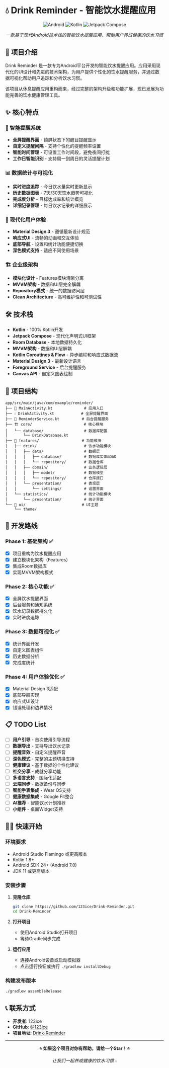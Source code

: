 # 💧 Drink Reminder - 智能饮水提醒应用

<div align="center">

![Android](https://img.shields.io/badge/Android-3DDC84?style=for-the-badge&logo=android&logoColor=white)
![Kotlin](https://img.shields.io/badge/kotlin-%237F52FF.svg?style=for-the-badge&logo=kotlin&logoColor=white)
![Jetpack Compose](https://img.shields.io/badge/Jetpack%20Compose-4285F4?style=for-the-badge&logo=jetpackcompose&logoColor=white)

*一款基于现代Android技术栈的智能饮水提醒应用，帮助用户养成健康的饮水习惯*

</div>

## 📱 项目介绍

Drink Reminder 是一款专为Android平台开发的智能饮水提醒应用。应用采用现代化的UI设计和先进的技术架构，为用户提供个性化的饮水提醒服务，并通过数据可视化帮助用户追踪和分析饮水习惯。

该项目从休息提醒应用重构而来，经过完整的架构升级和功能扩展，现已发展为功能完善的饮水健康管理工具。

## ✨ 核心特点

### 🎯 智能提醒系统
- **全屏提醒界面** - 锁屏状态下的醒目提醒显示
- **自定义提醒间隔** - 支持个性化的提醒频率设置
- **智能时间管理** - 可设置工作时间段，避免夜间打扰
- **工作日智能识别** - 支持周一到周日的灵活提醒计划

### 📊 数据统计与可视化
- **实时进度追踪** - 今日饮水量实时更新显示
- **历史数据图表** - 7天/30天饮水趋势可视化
- **完成度分析** - 目标达成率和统计概览
- **详细记录管理** - 每日饮水记录的详细展示

### 🎨 现代化用户体验
- **Material Design 3** - 遵循最新设计规范
- **响应式UI** - 流畅的动画和交互体验
- **底部导航** - 设置和统计功能便捷切换
- **深色模式支持** - 适应不同使用场景

### 🏗️ 企业级架构
- **模块化设计** - Features模块清晰分离
- **MVVM架构** - 数据和UI层完全解耦
- **Repository模式** - 统一的数据访问层
- **Clean Architecture** - 高可维护性和可测试性

## 🛠️ 技术栈

- **Kotlin** - 100% Kotlin开发
- **Jetpack Compose** - 现代化声明式UI框架
- **Room Database** - 本地数据持久化
- **MVVM架构** - 数据和UI层解耦
- **Kotlin Coroutines & Flow** - 异步编程和响应式数据流
- **Material Design 3** - 最新设计语言
- **Foreground Service** - 后台提醒服务
- **Canvas API** - 自定义图表绘制

## 📁 项目结构

```
app/src/main/java/com/example/reminder/
├── 📱 MainActivity.kt              # 应用入口
├── 💧 DrinkActivity.kt            # 全屏提醒界面
├── 🔔 ReminderService.kt          # 后台提醒服务
├── 🏗️ core/                       # 核心模块
│   └── database/                  # 数据库配置
│       └── DrinkDatabase.kt
├── 🎯 features/                   # 功能模块
│   ├── drink/                     # 饮水功能模块
│   │   ├── data/                  # 数据层
│   │   │   ├── database/          # 数据库实体&DAO
│   │   │   └── repository/        # 数据仓库
│   │   ├── domain/                # 业务逻辑层
│   │   │   ├── model/             # 数据模型
│   │   │   └── repository/        # 仓库接口
│   │   └── presentation/          # 表现层
│   │       └── settings/          # 设置界面
│   └── statistics/                # 统计功能模块
│       └── presentation/          # 统计界面
└── 🎨 ui/                         # UI主题
    └── theme/
```

## 🚀 开发路线

### Phase 1: 基础架构 ✅
- [x] 项目重构为饮水提醒应用
- [x] 建立模块化架构（Features）
- [x] 集成Room数据库
- [x] 实现MVVM架构模式

### Phase 2: 核心功能 ✅
- [x] 全屏饮水提醒界面
- [x] 后台服务和通知系统
- [x] 饮水记录数据持久化
- [x] 实时进度追踪

### Phase 3: 数据可视化 ✅
- [x] 统计界面开发
- [x] 自定义图表组件
- [x] 历史数据分析
- [x] 完成度统计

### Phase 4: 用户体验优化 ✅
- [x] Material Design 3适配
- [x] 底部导航实现
- [x] 响应式UI设计
- [x] 错误处理和边界情况

## 📋 TODO List

- [ ] **用户引导** - 首次使用引导流程
- [ ] **数据导出** - 支持导出饮水记录
- [ ] **提醒音效** - 自定义提醒声音
- [ ] **深色模式** - 完整的主题切换支持
- [ ] **健康建议** - 基于数据的个性化建议
- [ ] **社交分享** - 成就分享功能
- [ ] **多语言支持** - 国际化适配
- [ ] **云端同步** - 数据备份与同步
- [ ] **智能手表集成** - Wear OS支持
- [ ] **健康数据集成** - Google Fit整合
- [ ] **AI推荐** - 智能饮水计划推荐
- [ ] **小组件** - 桌面Widget支持

## 🏃‍♂️ 快速开始

### 环境要求
- Android Studio Flamingo 或更高版本
- Kotlin 1.8+
- Android SDK 24+ (Android 7.0)
- JDK 11 或更高版本

### 安装步骤
1. **克隆仓库**
   ```bash
   git clone https://github.com/123ice/Drink-Reminder.git
   cd Drink-Reminder
   ```

2. **打开项目**
   - 使用Android Studio打开项目
   - 等待Gradle同步完成

3. **运行应用**
   - 连接Android设备或启动模拟器
   - 点击运行按钮或执行 `./gradlew installDebug`

### 构建发布版本
```bash
./gradlew assembleRelease
```

## 📞 联系方式

- **开发者**: 123ice
- **GitHub**: [@123ice](https://github.com/123ice)
- **项目地址**: [Drink-Reminder](https://github.com/123ice/Drink-Reminder)

---

<div align="center">

**⭐ 如果这个项目对你有帮助，请给一个Star！⭐**

*让我们一起养成健康的饮水习惯* 💧

</div> 